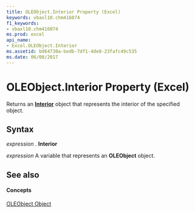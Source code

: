```yaml
---
title: OLEObject.Interior Property (Excel)
keywords: vbaxl10.chm416074
f1_keywords:
- vbaxl10.chm416074
ms.prod: excel
api_name:
- Excel.OLEObject.Interior
ms.assetid: bd64730a-bedb-7df1-4de8-23fafc49c535
ms.date: 06/08/2017
---
```



# OLEObject.Interior Property (Excel)

Returns an  **[Interior](interior-object-excel.md)** object that represents the interior of the specified object.


## Syntax

 _expression_ . **Interior**

 _expression_ A variable that represents an **OLEObject** object.


## See also


#### Concepts


[OLEObject Object](oleobject-object-excel.md)

